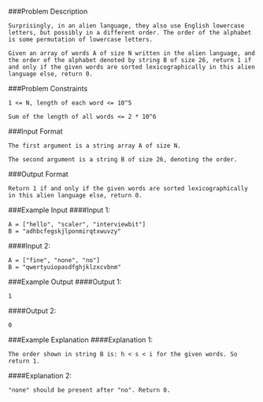 ###Problem Description
```
Surprisingly, in an alien language, they also use English lowercase letters, but possibly in a different order. The order of the alphabet is some permutation of lowercase letters.

Given an array of words A of size N written in the alien language, and the order of the alphabet denoted by string B of size 26, return 1 if and only if the given words are sorted lexicographically in this alien language else, return 0.
```


###Problem Constraints
```
1 <= N, length of each word <= 10^5

Sum of the length of all words <= 2 * 10^6
```


###Input Format
```
The first argument is a string array A of size N.

The second argument is a string B of size 26, denoting the order.
```


###Output Format
```
Return 1 if and only if the given words are sorted lexicographically in this alien language else, return 0.
```




###Example Input
####Input 1:

```
A = ["hello", "scaler", "interviewbit"]
B = "adhbcfegskjlponmirqtxwuvzy"
```
####Input 2:

```
A = ["fine", "none", "no"]
B = "qwertyuiopasdfghjklzxcvbnm"
```

###Example Output
####Output 1:

```
1
```
####Output 2:

```
0
```


###Example Explanation
####Explanation 1:

```
The order shown in string B is: h < s < i for the given words. So return 1.
```
####Explanation 2:

```
"none" should be present after "no". Return 0.
```